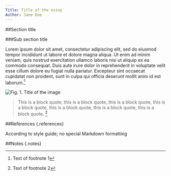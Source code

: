 ```yaml
---
Title: Title of the essay
Author: Jane Doe
---
```


##Section title



###Sub section title

Lorem ipsum dolor sit amet, consectetur adipiscing elit, sed do eiusmod tempor incididunt ut labore et dolore magna aliqua. Ut enim ad minim veniam, quis nostrud exercitation ullamco laboris nisi ut aliquip ex ea commodo consequat. Duis aute irure dolor in reprehenderit in voluptate velit esse cillum dolore eu fugiat nulla pariatur. Excepteur sint occaecat cupidatat non proident, sunt in culpa qui officia deserunt mollit anim id est laborum.[^1]

![Fig. 1. Title of the image](images/Author_name/author_image1.png "Fig. 1. Title of the image")

> This is a block quote, this is a block quote, this is a block quote, this is a block quote, this is a block quote, this is a block quote, this is a block quote. [^2]


##References {.references}

According to style guide; no special Markdown formatting

##Notes {.notes}

[^1]: Text of footnote 1

[^2]: Text of footnote 2

[^3]: Text of footnote 3

